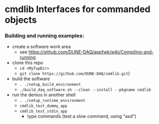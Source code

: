 # cmdlib Interfaces for commanded objects

### Building and running examples:

* create a software work area
  * see https://github.com/DUNE-DAQ/appfwk/wiki/Compiling-and-running
* clone this repo
  * `cd <MyTopDir>`
  * `git clone https://github.com/DUNE-DAQ/cmdlib.git`)
* build the software
  * `. ./setup_build_environment`
  * `./build_daq_software.sh --clean --install --pkgname cmdlib`
* run the demos in another shell
  * `. ./setup_runtime_environment`
  * `cmdlib_test_dummy_app`
  * `cmdlib_test_stdin_app`
    * type commands (test a slow command, using "asd")
